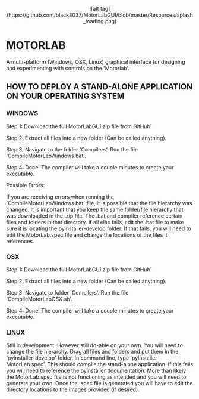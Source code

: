 <p align="center">
  ![alt tag](https://github.com/black3037/MotorLabGUI/blob/master/Resources/splash_loading.png)
</p>


# MOTORLAB

A multi-platform (Windows, OSX, Linux) graphical interface for designing and experimenting with controls on the 'Motorlab'.

## HOW TO DEPLOY A STAND-ALONE APPLICATION ON YOUR OPERATING SYSTEM

### WINDOWS

Step 1: Download the full MotorLabGUI.zip file from GitHub.

Step 2: Extract all files into a new folder (Can be called anything).

Step 3: Navigate to the folder 'Compilers'. Run the file 'CompileMotorLabWindows.bat'.

Step 4: Done! The compiler will take a couple minutes to create your executable.

Possible Errors:

If you are receiving errors when running the 'CompileMotorLabWindows.bat' file, it is possible that the file hierarchy was changed.
It is important that you keep the same folder/file hierarchy that was downloaded in the .zip file. The .bat and compiler reference
certain files and folders in that directory. If all else fails, edit the .bat file to make sure it is locating the pyinstaller-develop
folder. If that fails, you will need to edit the MotorLab.spec file and change the locations of the files it references.

### OSX

Step 1: Download the full MotorLabGUI.zip file from GitHub.

Step 2: Extract all files into a new folder (Can be called anything).

Step 3: Navigate to folder 'Compilers'. Run the file 'CompileMotorLabOSX.sh'.

Step 4: Done! The compiler will take a couple minutes to create your executable.

### LINUX

Still in development. However still do-able on your own. You will need to change the file hierarchy. Drag all files and folders and
put them in the 'pyinstaller-develop' folder. In command line, type 'pyinstaller MotorLab.spec'. This should compile the stand-alone
application. If this fails you will need to reference the pyinstaller documentation. More than likely the MotorLab.spec file is not
functioning as intended and you will need to generate your own. Once the .spec file is generated you will have to edit the directory
locations to the images provided (if desired).
